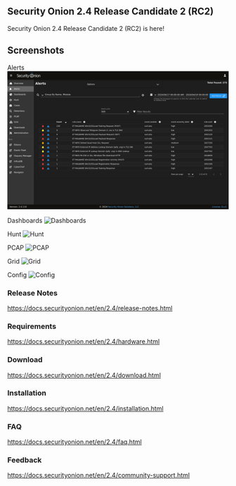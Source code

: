 ## Security Onion 2.4 Release Candidate 2 (RC2)

Security Onion 2.4 Release Candidate 2 (RC2) is here!

## Screenshots

Alerts
![Alerts](https://raw.githubusercontent.com/Security-Onion-Solutions/securityonion-docs/2.4/images/50_alerts.png)

Dashboards
![Dashboards](https://raw.githubusercontent.com/Security-Onion-Solutions/securityonion-docs/2.4/images/51_dashboards.png)

Hunt
![Hunt](https://raw.githubusercontent.com/Security-Onion-Solutions/securityonion-docs/2.4/images/52_hunt.png)

PCAP
![PCAP](https://raw.githubusercontent.com/Security-Onion-Solutions/securityonion-docs/2.4/images/53_pcap.png)

Grid
![Grid](https://raw.githubusercontent.com/Security-Onion-Solutions/securityonion-docs/2.4/images/57_grid.png)

Config
![Config](https://raw.githubusercontent.com/Security-Onion-Solutions/securityonion-docs/2.4/images/61_config.png)

### Release Notes

https://docs.securityonion.net/en/2.4/release-notes.html

### Requirements

https://docs.securityonion.net/en/2.4/hardware.html

### Download

https://docs.securityonion.net/en/2.4/download.html

### Installation

https://docs.securityonion.net/en/2.4/installation.html

### FAQ

https://docs.securityonion.net/en/2.4/faq.html

### Feedback

https://docs.securityonion.net/en/2.4/community-support.html
